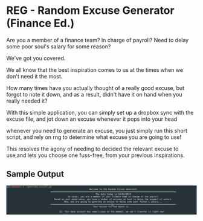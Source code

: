 # REG - Random Excuse Generator (Finance Ed.)

Are you a member of a finance team? In charge of payroll? Need to delay some poor soul's salary for some reason?

We've got you covered.

We all know that the best inspiration comes to us at the times when we don't need it the most. 

How many times have you actually thought of a really good excuse, but forgot to note it down, and as a result, didn't have it on hand when you really needed it?

With this simple application, you can simply set up a dropbox sync with the excuse file, and jot down an excuse whenever it pops into your head

whenever you need to generate an excuse, you just simply run this short script, and rely on rng to determine what excuse you are going to use!

This resolves the agony of needing to decided the relevant excuse to use,and lets you choose one fuss-free, from your previous inspirations.

## Sample Output
<img src="/sample.png" >
